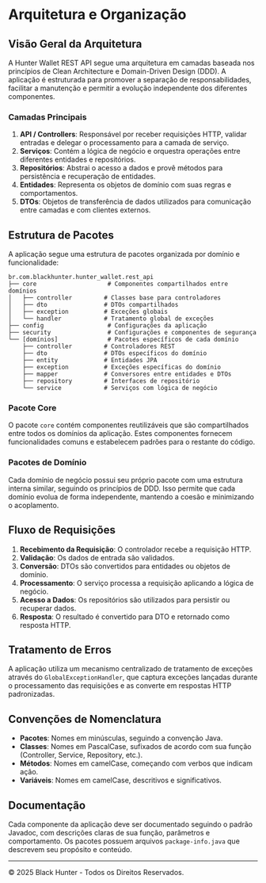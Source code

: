 # Arquitetura e Organização

## Visão Geral da Arquitetura

A Hunter Wallet REST API segue uma arquitetura em camadas baseada nos princípios de Clean Architecture e Domain-Driven Design (DDD). A aplicação é estruturada para promover a separação de responsabilidades, facilitar a manutenção e permitir a evolução independente dos diferentes componentes.

### Camadas Principais

1. **API / Controllers**: Responsável por receber requisições HTTP, validar entradas e delegar o processamento para a camada de serviço.
2. **Serviços**: Contém a lógica de negócio e orquestra operações entre diferentes entidades e repositórios.
3. **Repositórios**: Abstrai o acesso a dados e provê métodos para persistência e recuperação de entidades.
4. **Entidades**: Representa os objetos de domínio com suas regras e comportamentos.
5. **DTOs**: Objetos de transferência de dados utilizados para comunicação entre camadas e com clientes externos.

## Estrutura de Pacotes

A aplicação segue uma estrutura de pacotes organizada por domínio e funcionalidade:

```
br.com.blackhunter.hunter_wallet.rest_api
├── core                    # Componentes compartilhados entre domínios
│   ├── controller         # Classes base para controladores
│   ├── dto                # DTOs compartilhados
│   ├── exception          # Exceções globais
│   └── handler            # Tratamento global de exceções
├── config                  # Configurações da aplicação
├── security                # Configurações e componentes de segurança
└── [domínios]              # Pacotes específicos de cada domínio
    ├── controller         # Controladores REST
    ├── dto                # DTOs específicos do domínio
    ├── entity             # Entidades JPA
    ├── exception          # Exceções específicas do domínio
    ├── mapper             # Conversores entre entidades e DTOs
    ├── repository         # Interfaces de repositório
    └── service            # Serviços com lógica de negócio
```

### Pacote Core

O pacote `core` contém componentes reutilizáveis que são compartilhados entre todos os domínios da aplicação. Estes componentes fornecem funcionalidades comuns e estabelecem padrões para o restante do código.

### Pacotes de Domínio

Cada domínio de negócio possui seu próprio pacote com uma estrutura interna similar, seguindo os princípios de DDD. Isso permite que cada domínio evolua de forma independente, mantendo a coesão e minimizando o acoplamento.

## Fluxo de Requisições

1. **Recebimento da Requisição**: O controlador recebe a requisição HTTP.
2. **Validação**: Os dados de entrada são validados.
3. **Conversão**: DTOs são convertidos para entidades ou objetos de domínio.
4. **Processamento**: O serviço processa a requisição aplicando a lógica de negócio.
5. **Acesso a Dados**: Os repositórios são utilizados para persistir ou recuperar dados.
6. **Resposta**: O resultado é convertido para DTO e retornado como resposta HTTP.

## Tratamento de Erros

A aplicação utiliza um mecanismo centralizado de tratamento de exceções através do `GlobalExceptionHandler`, que captura exceções lançadas durante o processamento das requisições e as converte em respostas HTTP padronizadas.

## Convenções de Nomenclatura

- **Pacotes**: Nomes em minúsculas, seguindo a convenção Java.
- **Classes**: Nomes em PascalCase, sufixados de acordo com sua função (Controller, Service, Repository, etc.).
- **Métodos**: Nomes em camelCase, começando com verbos que indicam ação.
- **Variáveis**: Nomes em camelCase, descritivos e significativos.

## Documentação

Cada componente da aplicação deve ser documentado seguindo o padrão Javadoc, com descrições claras de sua função, parâmetros e comportamento. Os pacotes possuem arquivos `package-info.java` que descrevem seu propósito e conteúdo.

---

© 2025 Black Hunter - Todos os Direitos Reservados.
